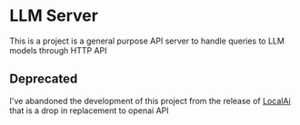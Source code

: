 # LLM Server

This is a project is a general purpose API server to handle queries to LLM models through HTTP API

## Deprecated

I've abandoned the development of this project from the release of [LocalAi](https://github.com/mudler/LocalAI)
that is a drop in replacement to openai API 
